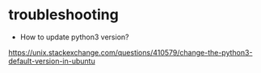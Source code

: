 # troubleshooting

* How to update python3 version?

https://unix.stackexchange.com/questions/410579/change-the-python3-default-version-in-ubuntu
